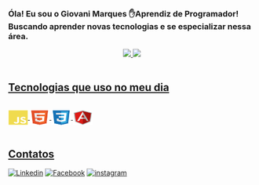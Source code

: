 ### Óla! Eu sou o Giovani Marques ✋Aprendiz de Programador! Buscando aprender novas tecnologias e se especializar nessa área.

<div align="center">
  <a href="https://github.com/DevGiovaniMarques">
  <img height="180em" src="https://github-readme-stats.vercel.app/api?username=DevGiovaniMarques&show_icons=true&theme=dracula&include_all_commits=true&count_private=true"/>
  <img height="100em" src="https://github-readme-stats.vercel.app/api/top-langs/?username=DevGiovaniMarques&layout=compact&langs_count=7&theme=dracula"/>
</div><br />



## Tecnologias que uso no meu dia
         
<div style="display: inline_block"><br>
  <img align="center" alt="Rafa-Js" height="30" width="40" src="https://raw.githubusercontent.com/devicons/devicon/master/icons/javascript/javascript-plain.svg">
    
  <img align="center" alt="Rafa-HTML" height="30" width="40" src="https://raw.githubusercontent.com/devicons/devicon/master/icons/html5/html5-original.svg">
  <img align="center" alt="Rafa-CSS" height="30" width="40" src="https://raw.githubusercontent.com/devicons/devicon/master/icons/css3/css3-original.svg">
  
  <img align="center" alt="Rafa-Csharp" height="30" width="40" src="https://raw.githubusercontent.com/devicons/devicon/master/icons/angularjs/angularjs-original.svg">
  
</div>
  <br />

## Contatos

[![Linkedin](https://img.shields.io/badge/LinkedIn-0077B5?style=for-the-badge&logo=linkedin&logoColor=white)](https://www.linkedin.com/notifications/)
[![Facebook](https://img.shields.io/badge/Facebook-1877F2?style=for-the-badge&logo=facebook&logoColor=white)](https://www.facebook.com/giovani.garrucho.7/)
[![instagram](https://img.shields.io/badge/Instagram-E4405F?style=for-the-badge&logo=instagram&logoColor=white)](https://www.instagram.com/ogiovanimarques/?hl=pt-br)
